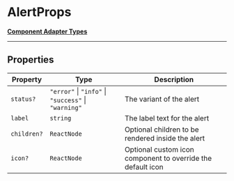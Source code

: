 # AlertProps

[**Component Adapter Types**](component-inventory.md)

***

## Properties

| Property | Type | Description |
| ------ | ------ | ------ |
| <a id="status"></a> `status?` | `"error"` \| `"info"` \| `"success"` \| `"warning"` | The variant of the alert |
| <a id="label"></a> `label` | `string` | The label text for the alert |
| <a id="children"></a> `children?` | `ReactNode` | Optional children to be rendered inside the alert |
| <a id="icon"></a> `icon?` | `ReactNode` | Optional custom icon component to override the default icon |
